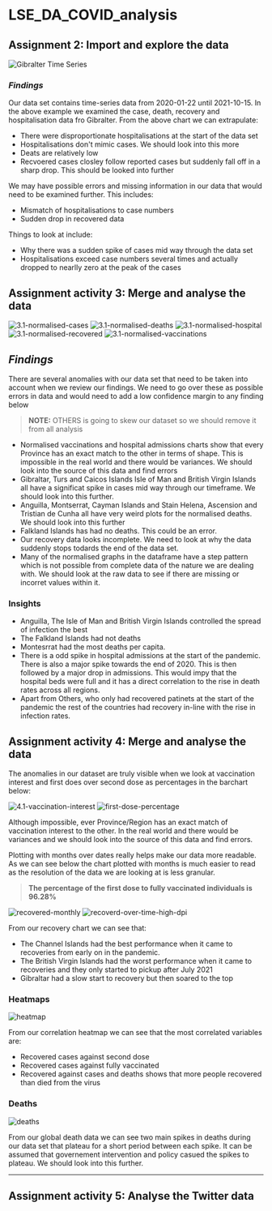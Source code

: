 # LSE_DA_COVID_analysis

## Assignment 2: Import and explore the data

![Gibralter Time Series](https://raw.githubusercontent.com/heyashy/LSE_DA_COVID_analysis/main/images/gib_time_series.png)

### *Findings*

Our data set contains time-series data from 2020-01-22 until 2021-10-15. In the above example we examined the case, death, recovery and hospitalisation data fro Gibralter. From the above chart we can extrapulate:

- There were disproportionate hospitalisations at the start of the data set
- Hospitalisations don't mimic cases. We should look into this more
- Deats are relatively low
- Recvoered cases closley follow reported cases but suddenly fall off in a sharp drop. This should be looked into further

We may have possible errors and missing information in our data that would need to be examined further. This includes:

- Mismatch of hospitalisations to case numbers
- Sudden drop in recovered data

Things to look at include:

- Why there was a sudden spike of cases mid way through the data set
- Hospitalisations exceed case numbers several times and actually dropped to nearlly zero at the peak of the cases

## Assignment activity 3: Merge and analyse the data

![3.1-normalised-cases](https://github.com/heyashy/LSE_DA_COVID_analysis/blob/main/images/3.1-normalised-cases.png?raw=true)
![3.1-normalised-deaths](https://github.com/heyashy/LSE_DA_COVID_analysis/blob/main/images/3.1-normalised-deaths.png?raw=true)
![3.1-normalised-hospital](https://github.com/heyashy/LSE_DA_COVID_analysis/blob/main/images/3.1-normalised-hospital.png?raw=true)
![3.1-normalised-recovered](https://github.com/heyashy/LSE_DA_COVID_analysis/blob/main/images/3.1-normalised-recovered.png?raw=true)
![3.1-normalised-vaccinations](https://github.com/heyashy/LSE_DA_COVID_analysis/blob/main/images/3.1-normalised-vaccinations.png?raw=true)

## *Findings*

There are several anomalies with our data set that need to be taken into account when we review our findings. We need to go over these as possible errors in data and would need to add a low confidence margin to any finding below

> **NOTE:** OTHERS is going to skew our dataset so we should remove it from all analysis

- Normalised vaccinations and hospital admissions charts show that every Province has an exact match to the other in terms of shape. This is impossible in the real world and there would be variances. We should look into the source of this data and find errors
- Gibraltar, Turs and Caicos Islands Isle of Man and British Virgin Islands all have a significat spike in cases mid way through our timeframe. We should look into this further.
- Anguilla, Montserrat, Cayman Islands and Stain Helena, Ascension and Tristian de Cunha all have very weird plots for the normalised deaths. We should look into this further
- Falkland Islands has had no deaths. This could be an error.
- Our recovery data looks incomplete. We need to look at why the data suddenly stops todards the end of the data set.
- Many of the normalised graphs in the dataframe have a step pattern which is not possible from complete data of the nature we are dealing with. We should look at the raw data to see if there are missing or incorret values within it.

### Insights

- Anguilla, The Isle of Man and British Virgin Islands controlled the spread of infection the best
- The Falkland Islands had not deaths
- Montesrrat had the most deaths per capita.
- There is a odd spike in hospital admissions at the start of the pandemic. There is also a major spike towards the end of 2020. This is then followed by a major drop in admissions. This would impy that the hospital beds were full and it has a direct correlation to the rise in death rates across all regions.
- Apart from Others, who only had recovered patinets at the start of the pandemic the rest of the countries had recovery in-line with the rise in infection rates.

## Assignment activity 4: Merge and analyse the data

The anomalies in our dataset are truly visible when we look at vaccination interest and first does over second dose as percentages in the barchart below:

![4.1-vaccination-interest](https://github.com/heyashy/LSE_DA_COVID_analysis/blob/main/images/vaccination_interest.png?raw=true)
![first-dose-percentage](https://github.com/heyashy/LSE_DA_COVID_analysis/blob/main/images/first_dose_over_second.png?raw=true)


Although impossible, ever Province/Region has an exact match of vaccination interest to the other. In the real world and there would be variances and we should look into the source of this data and find errors.

Plotting with months over dates really helps make our data more readable. As we can see below the chart plotted with months is much easier to read as the resolution of the data we are looking at is less granular.

> **The percentage of the first dose to fully vaccinated individuals is 96.28%**

![recovered-monthly](https://github.com/heyashy/LSE_DA_COVID_analysis/blob/main/images/recovered_over_time.png?raw=true)
![recoverd-over-time-high-dpi](https://github.com/heyashy/LSE_DA_COVID_analysis/blob/main/images/recovered_over_time_high_dpi.png?raw=true)

From our recovery chart we can see that:

- The Channel Islands had the best performance when it came to recoveries from early on in the pandemic.
- The British Virgin Islands had the worst performance  when it came to recoveries and they only started to pickup after July 2021
- Gibraltar had a slow start to recovery but then soared to the top

### Heatmaps

![heatmap](https://github.com/heyashy/LSE_DA_COVID_analysis/blob/main/images/corr_heatmap.png?raw=true)

From our correlation heatmap we can see that the most correlated variables are:

- Recovered  cases against second dose
- Recovered cases against fully vaccinated
- Recovered against cases and deaths shows that more people recovered than died from the virus

###  Deaths

![deaths](https://github.com/heyashy/LSE_DA_COVID_analysis/blob/main/images/deaths_over_time_global.png?raw=true)

From our global death data we can see two main spikes in deaths during our data set that plateau for a short period between each spike. It can be assumed that governement intervention and policy casued the spikes to plateau. We should look into this further.

---
## Assignment activity 5: Analyse the Twitter data
